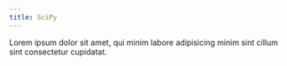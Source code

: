 ```yaml
---
title: SciPy
---
```


Lorem ipsum dolor sit amet, qui minim labore adipisicing minim sint cillum sint consectetur cupidatat.

